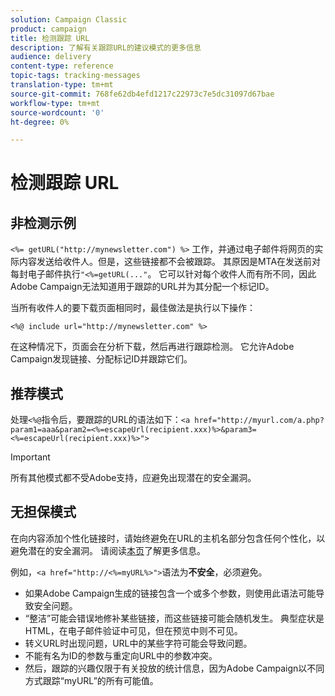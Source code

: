 ```yaml
---
solution: Campaign Classic
product: campaign
title: 检测跟踪 URL
description: 了解有关跟踪URL的建议模式的更多信息
audience: delivery
content-type: reference
topic-tags: tracking-messages
translation-type: tm+mt
source-git-commit: 768fe62db4efd1217c22973c7e5dc31097d67bae
workflow-type: tm+mt
source-wordcount: '0'
ht-degree: 0%

---
```



# 检测跟踪 URL

## 非检测示例

`<%= getURL("http://mynewsletter.com") %>` 工作，并通过电子邮件将网页的实际内容发送给收件人。但是，这些链接都不会被跟踪。 其原因是MTA在发送前对每封电子邮件执行`"<%=getURL(..."`。 它可以针对每个收件人而有所不同，因此Adobe Campaign无法知道用于跟踪的URL并为其分配一个标记ID。

当所有收件人的要下载页面相同时，最佳做法是执行以下操作：

`<%@ include url="http://mynewsletter.com" %>`

在这种情况下，页面会在分析下载，然后再进行跟踪检测。 它允许Adobe Campaign发现链接、分配标记ID并跟踪它们。

## 推荐模式

处理`<%@`指令后，要跟踪的URL的语法如下：`<a href="http://myurl.com/a.php?param1=aaa&param2=<%=escapeUrl(recipient.xxx)%>&param3=<%=escapeUrl(recipient.xxx)%>">`

>[!IMPORTANT]
>
>所有其他模式都不受Adobe支持，应避免出现潜在的安全漏洞。

## 无担保模式

在向内容添加个性化链接时，请始终避免在URL的主机名部分包含任何个性化，以避免潜在的安全漏洞。 请阅读[本页](../../installation/using/privacy.md#url-personalization)了解更多信息。

例如，`<a href="http://<%=myURL%>">`语法为&#x200B;**不安全**，必须避免。

* 如果Adobe Campaign生成的链接包含一个或多个参数，则使用此语法可能导致安全问题。
* “整洁”可能会错误地修补某些链接，而这些链接可能会随机发生。 典型症状是HTML，在电子邮件验证中可见，但在预览中则不可见。
* 转义URL时出现问题，URL中的某些字符可能会导致问题。
* 不能有名为ID的参数与重定向URL中的参数冲突。
* 然后，跟踪的兴趣仅限于有关投放的统计信息，因为Adobe Campaign以不同方式跟踪“myURL”的所有可能值。
